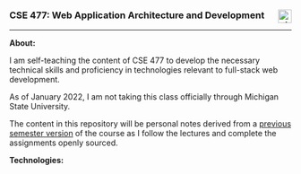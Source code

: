
### CSE 477: Web Application Architecture and Development <img align="right" alt="git" width="24px" src="https://user-images.githubusercontent.com/67522964/147623227-9dbfbed3-bd34-46d7-9a02-ca11fff50add.png" />

___
**About:** 
&nbsp;

I am self-teaching the content of CSE 477 to develop the necessary technical skills and proficiency in technologies relevant to full-stack web development. 

As of January 2022, I am not taking this class officially through Michigan State University.

The content in this repository will be personal notes derived from a [previous semester version](https://webdev.cse.msu.edu/~cse477/) of the course as I follow the lectures and complete the assignments openly sourced.

**Technologies:**
&nbsp;


&nbsp;
